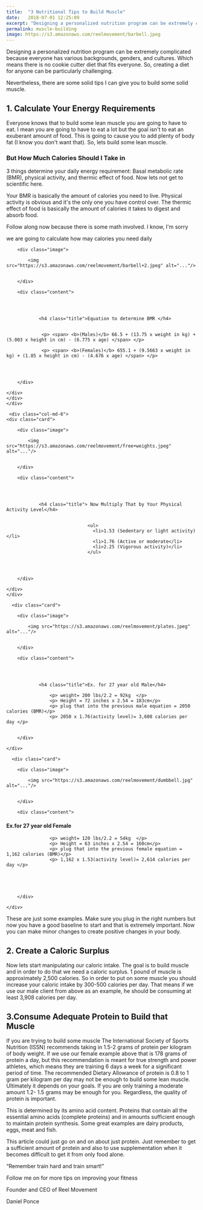 ```yaml
---
title:  "3 Nutritional Tips to Build Muscle"
date:   2018-07-01 12:25:09
excerpt: "Designing a personalized nutrition program can be extremely complicated because everyone has various..."
permalink: muscle-building
image: https://s3.amazonaws.com/reelmovement/barbell.jpeg
---
```


<p> Designing a personalized nutrition program can be extremely complicated because everyone has various backgrounds, genders, and cultures. Which means there is no cookie cutter diet that fits everyone. So, creating a diet for anyone can be particularly challenging. </p>


<p>Nevertheless, there are some solid tips I can give you to build some solid muscle.</p>

<h2> 1. Calculate Your Energy Requirements</h2>

<p> Everyone knows that to build some lean muscle you are going to have to eat. I mean you are going to have to eat a lot but the goal isn't to eat an exuberant amount of food. This is going to cause you to add plenty of body fat (I know you don't want that). So, lets build some lean muscle.</p>

<h3>But How Much Calories Should I Take in</h3>

<p> 3 things determine your daily energy requirement: Basal metabolic rate (BMR), physical activity, and thermic effect of food. Now lets not get to scientific here.</p>

<p>Your BMR is basically the amount of calories you need to live. Physical activity is obvious and it's the only one you have control over. The thermic effect of food is basically the amount of calories it takes to digest and absorb food.</p>

<p> Follow along now because there is some math involved. I know, I'm sorry </p>
<p> we are going to calculate how may calories you need daily </p>


<div class="container">
  <div class="row">
  <div class="col-md-6">
   <div class="card">

        <div class="image">

            <img src="https://s3.amazonaws.com/reelmovement/barbell+2.jpeg" alt="..."/>


        </div>

        <div class="content">

          
            

                <h4 class="title">Equation to determine BMR </h4>

               
                 <p> <span> <b>(Males)</b> 66.5 + (13.75 x weight in kg) + (5.003 x height in cm) - (6.775 x age) </span> </p>
                 
                 <p> <span> <b>(Females)</b> 655.1 + (9.5663 x weight in kg) + (1.85 x height in cm) - (4.676 x age) </span> </p>


            

        </div>

    </div>
    </div>
    </div>

     <div class="col-md-6">
    <div class="card">

        <div class="image">

            <img src="https://s3.amazonaws.com/reelmovement/free+weights.jpeg" alt="..."/>


        </div>

        <div class="content">


            

                <h4 class="title"> Now Multiply That by Your Physical Activity Level</h4>


                                  <ul>
                                    <li>1.53 (Sedentary or light activity) </li>    
                                    <li>1.76 (Active or moderate</li>
                                    <li>2.25 (Vigorous activity)</li>
                                  </ul>


            

        </div>

    </div>
    </div>
  </div>

  <div class="container">
    <div class="row">
      <div class="col-md-6">

      <div class="card">

        <div class="image">

            <img src="https://s3.amazonaws.com/reelmovement/plates.jpeg" alt="..."/>


        </div>

        <div class="content">

          
            

                <h4 class="title">Ex. for 27 year old Male</h4>

                    <p> weight= 200 lbs/2.2 = 92kg  </p>
                    <p> Height = 72 inches x 2.54 = 183cm</p>
                    <p> plug that into the previous male equation = 2050 calories (BMR)</p> 
                    <p> 2050 x 1.76(activity level)= 3,608 calories per day </p>
            

        </div>

    </div>


  </div>    

   <div class="col-md-6">

      <div class="card">

        <div class="image">

            <img src="https://s3.amazonaws.com/reelmovement/dumbbell.jpg" alt="..."/>


        </div>

        <div class="content">

  

<h4 class="title">Ex.for 27 year old Female</h4>

                    <p> weight= 120 lbs/2.2 = 54kg  </p>
                    <p> Height = 63 inches x 2.54 = 160cm</p>
                    <p> plug that into the previous female equation = 1,162 calories (BMR)</p> 
                    <p> 1,162 x 1.53(activity level)= 2,614 calories per day </p>
            


            

        </div>

    </div>


  </div>    
   </div>
    </div>

<p> These are just some examples. Make sure you plug in the right numbers but now you have a good baseline to start and that is extremely important. Now you can make minor changes to create positive changes in your body.</p>



<h2>2. Create a Caloric Surplus</h2>

<p> Now lets start manipulating our caloric intake. The goal is to build muscle and in order to do that we need a caloric surplus. 1 pound of muscle is approximately 2,500 calories. So in order to put on some muscle you should increase your caloric intake by 300-500 calories per day. That means if we use our male client from above as an example, he should be consuming at least 3,908 calories per day.</p>

 

<h2> 3.Consume Adequate Protein to Build that Muscle</h2>



<p> If you are trying to build some muscle The International Society of Sports Nutrition (ISSN) recommends taking in 1.5-2 grams of protein per kilogram of body weight. If we use our female example above that is 178 grams of protein a day, but this recommendation is meant for true strength and power athletes, which means they are training 6 days a week for a significant period of time. The recommended Dietary Allowance of protein is 0.8 to 1 gram per kilogram per day may not be enough to build some lean muscle. Ultimately it depends on your goals. If you are only training a moderate amount 1.2- 1.5 grams may be enough for you. Regardless, the quality of protein is important. </p>

<p> This is determined by its amino acid content. Proteins that contain all the essential amino acids (complete proteins)  and in amounts sufficient enough to maintain protein synthesis. Some great examples are dairy products, eggs, meat and fish.</p>

<p> This article could just go on and on about just protein. Just remember to get a sufficient amount of protein and also to use supplementation when it becomes difficult to get it from only food alone.</p>



<p>“Remember train hard and train smart!”</p>

<p> Follow me on <a href="https://www.instagram.com/{{ site.instagram_username }}">
      <i class="icon fa fa-instagram"></i> 
    </a>for more tips on improving your fitness</p>

<p>Founder and CEO of Reel Movement</p>
 
<span class="script"> Daniel Ponce </span>